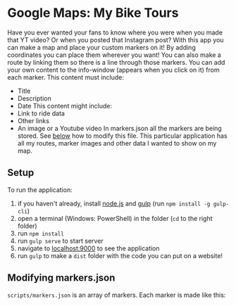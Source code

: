 # Google Maps: My Bike Tours

Have you ever wanted your fans to know where you were when you made that YT video? Or when you posted that Instagram post?
With this app you can make a map and place your custom markers on it! By adding coordinates you can place them wherever you want! You can also make a route by linking them so there is a line through those markers. You can add your own content to the info-window (appears when you click on it) from each marker.
This content must include:
- Title
- Description
- Date
This content might include:
- Link to ride data
- Other links
- An image or a Youtube video
In markers.json all the markers are being stored. See [below](#modifying-markers.json) how to modify this file. This particular application has all my routes, marker images and other data I wanted to show on my map.

## Setup
To run the application:
1. if you haven't already, install [node.js](http://blog.teamtreehouse.com/install-node-js-npm-windows) and [gulp](https://gulpjs.com/) (run `npm install -g gulp-cli`)
2. open a terminal (Windows: PowerShell) in the folder (`cd` to the right folder)
3. run `npm install`
4. run `gulp serve` to start server
5. navigate to [localhost:9000](localhost:9000) to see the application
6. run `gulp` to make a `dist` folder with the code you can put on a website!

## Modifying markers.json

`scripts/markers.json` is an array of markers. Each marker is made like this:

```json
{
  "title": "",
  "location": {
    "lat": 12.345678,
    "lng": 12.345678
  },
  "description": "",
  "date": "",
}
```
**Each of the above properties are required to make the marker.**
- `title`: Title of marker (heading of info-window)
- `location`: Object of `lat`, `lng` coordinates. This is for the location of the marker on the map.
- `description`: Description of marker. Displayed in info-window.
- `date`: Date is also displayed in the info-window (above description)

**The markers are gonna be appearing in order, so make sure yours are in the order you want them to appear on the screen**

## Extra properties
- `img`: Name of image file in `images/` (**Don't put 'images/' in value,**)(**Do include the extention**)
- `youtube`: A string of characters positioned: https://www.youtube.com/watch?v=AT_THIS_PART&... of the Youtube Url (to create iframe a different URL is used, but only those characters which are unique to each video is used.)
- `rideData`: A link to the page where you can see the riding data for that day (I use Strava). Displayed as a link with name: 'View ride data'.
- `links`: Used like this:
```json
"links": {
  "title": "",
  "links": [{
    "name": "",
    "link": ""
    }]
}
```
  - `title`: Title of (the group of) links
  - `links`: An array of objects containing:
    - `name`: The displayed text of anchor tag
    - `link`: The actual link (href)
- `icon`: Name of image file in `images/` (**Don't put 'images/' in value,**)(**Do include the extention**) that will be the icon of the marker. (Default dimensions of marker icon: 26X42)
- `line`: This is used to tie the markers with the same value of this property together to create a line. The name you give this prop you'll also have to adjust in `main.js` (see more at [Add a Line](#add-a-line)).

## Add Photos
Add all of the necessary photos in `images/`. These might include photos used inside of info-windows or marker icons.

## Add a Line
To add a line when you have a new trip or route:
1. In `scripts/markers.json`: Add the property of `line` to all of the markers that need to be on this line.
2. In `scripts/main.js`:
  - At `const lines` Add the name of your line below the comment, which corresponds to the value of the `line` property in all of your markers you want to connect with each other like this: `LINENAME: [];`
  - At:
  ```javascript
  if (marker.line === 'none') {
    lines.none.push(marker);
  }
  ```
  Copy and paste the above segment below the comment below it and replace `none` with your name (make sure it corresponds with the one at `const lines` and in `markers.json`)

If you've done everything right, the two points should now be connected!

## Customize Colors
In `styles/main.scss` you can see at the top are 5 variables. These five describe the color used in these area's (all in the info-window). You can use custom hex-decimals to replace the hex-decimals there to have custom colors for these places.

## The Animations
When you come to the point you have quite a few lines and markers you can probably see that your markers in a particular route are being spawn one by one and the line will be drawn when all markers are placed for each route. This is why each marker needs the information about in which `line` it is and why they need to be in order. It makes it a little harder to add markers, but it makes for better customizability.

## Features that might be added in the future:
- A screen where you can make each marker (instead of directly in markers.json)
